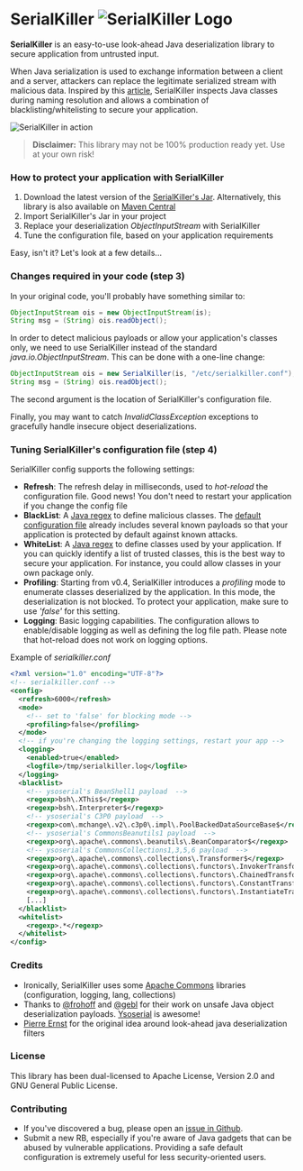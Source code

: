 # SerialKiller ![SerialKiller Logo](https://ikkisoft.com/img/sk.png "SerialKiller Logo")

**SerialKiller** is an easy-to-use look-ahead Java deserialization library to secure application from untrusted input.

When Java serialization is used to exchange information between a client and a server, attackers can replace the legitimate serialized stream with malicious data. Inspired by this [article](http://www.ibm.com/developerworks/library/se-lookahead/), SerialKiller inspects Java classes during naming resolution and allows a combination of blacklisting/whitelisting to secure your application.

![SerialKiller in action](http://i.imgur.com/wgoF62D.png "SerialKiller in action")

> **Disclaimer:** 
> This library may not be 100% production ready yet. Use at your own risk!

### How to protect your application with SerialKiller
1. Download the latest version of the [SerialKiller's Jar](https://github.com/ikkisoft/SerialKiller/releases/). Alternatively, this library is also available on [Maven Central](http://search.maven.org/#search%7Cga%7C1%7Cserialkiller)
2. Import SerialKiller's Jar in your project
3. Replace your deserialization *ObjectInputStream* with SerialKiller
4. Tune the configuration file, based on your application requirements

Easy, isn't it? Let's look at a few details...

### Changes required in your code (step 3)
In your original code, you'll probably have something similar to:

```java
ObjectInputStream ois = new ObjectInputStream(is);
String msg = (String) ois.readObject();
```

In order to detect malicious payloads or allow your application's classes only, we need to use SerialKiller instead of the standard *java.io.ObjectInputStream*. This can be done with a one-line change:

```java
ObjectInputStream ois = new SerialKiller(is, "/etc/serialkiller.conf");
String msg = (String) ois.readObject();
```

The second argument is the location of SerialKiller's configuration file.

Finally, you may want to catch *InvalidClassException* exceptions to gracefully handle insecure object deserializations.

### Tuning SerialKiller's configuration file (step 4)
SerialKiller config supports the following settings:

 - **Refresh**: The refresh delay in milliseconds, used to *hot-reload* the configuration file. Good news! You don't need to restart your application if you change the config file
 - **BlackList**: A [Java regex](http://docs.oracle.com/javase/7/docs/api/java/util/regex/Pattern.html) to define malicious classes. The [default configuration file](https://github.com/ikkisoft/SerialKiller/blob/master/config/serialkiller.conf) already includes several known payloads so that your application is protected by default against known attacks.
 - **WhiteList**: A [Java regex](http://docs.oracle.com/javase/7/docs/api/java/util/regex/Pattern.html) to define classes used by your application. If you can quickly identify a list of trusted classes, this is the best way to secure your application. For instance, you could allow classes in your own package only.
 - **Profiling**: Starting from v0.4, SerialKiller introduces a *profiling* mode to enumerate classes deserialized by the application. In this mode, the deserialization is not blocked. To protect your application, make sure to use *'false'* for this setting.
- **Logging**: Basic logging capabilities. The configuration allows to enable/disable logging as well as defining the log file path. Please note that hot-reload does not work on logging options. 

Example of *serialkiller.conf*

```xml
<?xml version="1.0" encoding="UTF-8"?>
<!-- serialkiller.conf -->
<config>
  <refresh>6000</refresh>
  <mode>
    <!-- set to 'false' for blocking mode -->
    <profiling>false</profiling>
  </mode>
  <!-- if you're changing the logging settings, restart your app -->
  <logging>
    <enabled>true</enabled>
    <logfile>/tmp/serialkiller.log</logfile>
  </logging>
  <blacklist>
    <!-- ysoserial's BeanShell1 payload  -->
    <regexp>bsh\.XThis$</regexp>
    <regexp>bsh\.Interpreter$</regexp>
    <!-- ysoserial's C3P0 payload  -->
    <regexp>com\.mchange\.v2\.c3p0\.impl\.PoolBackedDataSourceBase$</regexp>
    <!-- ysoserial's CommonsBeanutils1 payload  -->
    <regexp>org\.apache\.commons\.beanutils\.BeanComparator$</regexp>
    <!-- ysoserial's CommonsCollections1,3,5,6 payload  -->
    <regexp>org\.apache\.commons\.collections\.Transformer$</regexp>
    <regexp>org\.apache\.commons\.collections\.functors\.InvokerTransformer$</regexp> 
    <regexp>org\.apache\.commons\.collections\.functors\.ChainedTransformer$</regexp>
    <regexp>org\.apache\.commons\.collections\.functors\.ConstantTransformer$</regexp>
    <regexp>org\.apache\.commons\.collections\.functors\.InstantiateTransformer$</regexp>
    [...]
  </blacklist>
  <whitelist>
    <regexp>.*</regexp>
  </whitelist>
</config>

```

### Credits
 - Ironically, SerialKiller uses some [Apache Commons](https://commons.apache.org/) libraries (configuration, logging, lang, collections)
 - Thanks to [@frohoff](https://twitter.com/frohoff) and [@gebl](https://twitter.com/gebl) for their work on unsafe Java object deserialization payloads. [Ysoserial](https://github.com/frohoff/ysoserial) is awesome!
 - [Pierre Ernst](http://www.ibm.com/developerworks/library/se-lookahead/#authorN10032) for the original idea around look-ahead java deserialization filters

### License
This library has been dual-licensed to Apache License, Version 2.0 and GNU General Public License.

### Contributing
 - If you've discovered a bug, please open an [issue in Github](https://github.com/ikkisoft/SerialKiller/issues).
 - Submit a new RB, especially if you're aware of Java gadgets that can be abused by vulnerable applications. Providing a safe default configuration is extremely useful for less security-oriented users. 
